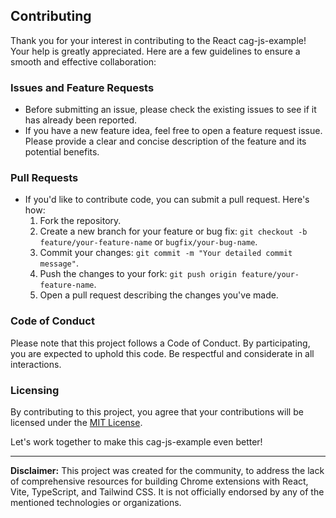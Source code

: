 ## Contributing

Thank you for your interest in contributing to the React cag-js-example! Your help is greatly appreciated. Here are a few guidelines to ensure a smooth and effective collaboration:

### Issues and Feature Requests

- Before submitting an issue, please check the existing issues to see if it has already been reported.
- If you have a new feature idea, feel free to open a feature request issue. Please provide a clear and concise description of the feature and its potential benefits.

### Pull Requests

- If you'd like to contribute code, you can submit a pull request. Here's how:
  1. Fork the repository.
  2. Create a new branch for your feature or bug fix: `git checkout -b feature/your-feature-name` or `bugfix/your-bug-name`.
  3. Commit your changes: `git commit -m "Your detailed commit message"`.
  4. Push the changes to your fork: `git push origin feature/your-feature-name`.
  5. Open a pull request describing the changes you've made.

### Code of Conduct

Please note that this project follows a Code of Conduct. By participating, you are expected to uphold this code. Be respectful and considerate in all interactions.

### Licensing

By contributing to this project, you agree that your contributions will be licensed under the [MIT License](LICENSE).

Let's work together to make this cag-js-example even better!

---

**Disclaimer:** This project was created for the community, to address the lack of comprehensive resources for building Chrome extensions with React, Vite, TypeScript, and Tailwind CSS. It is not officially endorsed by any of the mentioned technologies or organizations.
